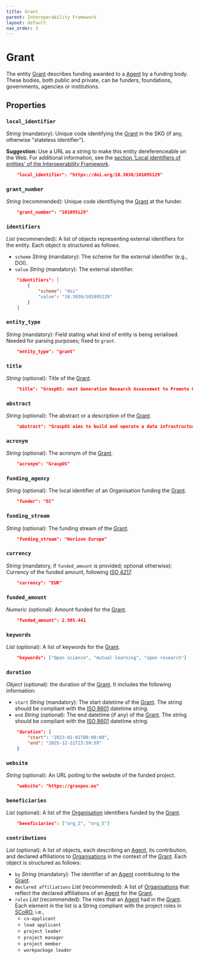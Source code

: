 ```yaml
---
title: Grant
parent: Interoperability Framework
layout: default
nav_order: 3
---
```


# Grant

The entity [Grant]() describes funding awarded to a [Agent](/interoperability-framework/agent/) by a funding body. 
These bodies, both public and private, can be funders, foundations, governments, agencies or institutions.


## Properties

### `local_identifier`
*String* (mandatory): Unique code identifying the [Grant]() in the SKG (if any, otherwise "stateless identifier").

**Suggestion:** Use a URL as a string to make this entity dereferenceable on the Web. For additional information, see the [section 'Local identifiers of entities' of the Interoperability Framework](/interoperability-framework/#local-identifiers-of-entities).

```json
    "local_identifier": "https://doi.org/10.3030/101095129"
```


### `grant_number`
*String* (recommended): Unique code identifiying the [Grant]() at the funder.
 
```json
    "grant_number": "101095129"
```

### `identifiers`
*List* (recommended):  A list of objects representing external identifiers for the entity. Each object is structured as follows.

- `scheme` *String* (mandatory): The scheme for the external identifier (e.g., DOI).
- `value` *String* (mandatory): The external identifier.

```json
    "identifiers": [
        {
            "scheme": "doi"
            "value": "10.3030/101095129"
        }
    ]
```

### `entity_type`
*String* (mandatory): Field stating what kind of entity is being serialised. Needed for parsing purposes; fixed to `grant`.

```json
    "entity_type": "grant"
```

### `title`
*String* (optional): Title of the [Grant]().
 
```json
    "title": "GraspOS: next Generation Research Assessment to Promote Open Science"
```

### `abstract`
*String* (optional): The abstract or a description of the [Grant]().
 
```json
    "abstract": "GraspOS aims to build and operate a data infrastructure to support the policy reforms and pave the way towards a responsible research assessment system that embeds OS practices and accelerates its adoption in Europe. GraspOS will focus on extending the EOSC ecosystem with tools and services that will facilitate monitoring the use and uptake of various types of research services and outputs (publications, datasets, software) and will catalyse the implementation of policy-level rewards to foster OS practices. These tools and services will build upon multiple sources of metric data (e.g. OpenCitations, Scholexplorer) including capabilities offered by the EOSC Core, that will be federated in the context of the project, and will take into consideration both contemporary guidelines for Responsible Research Assessment (RRA), like those provided by initiatives like DORA and the Leiden Manifesto, and the suggestions from a diversity of relevant stakeholders. GraspOS will also incorporate piloting activities to co-design, showcase, validate, and evaluate GraspOS’s key results considering domain-specific aspects and different levels of OS-aware RRA, such as the researcher (individual/group), institution, and national level."
```

### `acronym`
*String* (optional): The acronym of the [Grant]().
 
```json
    "acronym": "GraspOS"
```

### `funding_agency`
*String* (optional): The local identifier of an Organisation funding the [Grant]().

```json
    "funder": "EC"
```

### `funding_stream`
*String* (optional): The funding stream of the [Grant]().

```json
    "funding_stream": "Horizon Europe"
```

### `currency`
*String* (mandatory, if `funded_amount` is provided; optional otherwise): Currency of the funded amount, following [ISO 4217](https://en.wikipedia.org/wiki/ISO_4217).

```json
    "currency": "EUR"
```

### `funded_amount`
*Numeric* (optional): Amount funded for the [Grant]().

```json
    "funded_amount": 2.985.441
```

### `keywords`
*List* (optional): A list of keywords for the [Grant]().
 
```json
    "keywords": ["Open science", "mutual learning", "open research"]
```

### `duration`
*Object* (optional): the duration of the [Grant](). It includes the following information:
- `start` *String* (mandatory): The start datetime of the [Grant](). The string should be compliant with the [ISO 8601](https://en.wikipedia.org/wiki/ISO_8601) datetime string.
- `end` *String* (optional): The end datetime (if any) of the [Grant](). The string should be compliant with the [ISO 8601](https://en.wikipedia.org/wiki/ISO_8601) datetime string.

```json
    "duration": {
        "start": "2023-01-01T00:00:00",
        "end": "2025-12-31T23:59:59"
    }
```

### `website`
*String* (optional): An URL poiting to the website of the funded project.
 
```json
    "website": "https://graspos.eu"
```

### `beneficiaries`
*List* (optional): A list of the [Organisation](https://skg-if.github.io/interoperability-framework/agent) identifiers funded by the [Grant]().
 
```json
    "beneficiaries": ["org_2", "org_5"]
```

### `contributions`
*List* (optional): A list of objects, each describing an [Agent](https://skg-if.github.io/interoperability-framework/agent), its contribution, and declared affiliations to [Organisations](https://skg-if.github.io/interoperability-framework/agent) in the context of the [Grant](). Each object is structured as follows:
- `by` *String* (mandatory): The identifier of an [Agent](https://skg-if.github.io/interoperability-framework/agent) contributing to the [Grant]().
- `declared affiliations` *List* (recommended): A list of [Organisations](https://skg-if.github.io/interoperability-framework/agent) that reflect the declared affiliations of an [Agent](https://skg-if.github.io/interoperability-framework/agent) for the [Grant]().
- `roles` *List* (recommended): The roles that an [Agent](https://skg-if.github.io/interoperability-framework/agent) had in the [Grant](). Each element in the list is a String compliant with the project roles in [SCoRO](https://sparontologies.github.io/scoro/current/scoro.html#http://purl.org/spar/scoro/ProjectRole), i.e.,
    - `co-applicant`
    - `lead applicant`
    - `project leader`
    - `project manager`
    - `project member`
    - `workpackage leader`
